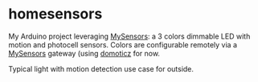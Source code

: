# homesensors

My Arduino project leveraging [MySensors](mysensors.org): a 3 colors dimmable LED with motion and photocell sensors. Colors are configurable remotely via a [MySensors](mysensors.org) gateway (using [domoticz](domoticz.com) for now.

Typical light with motion detection use case for outside.

